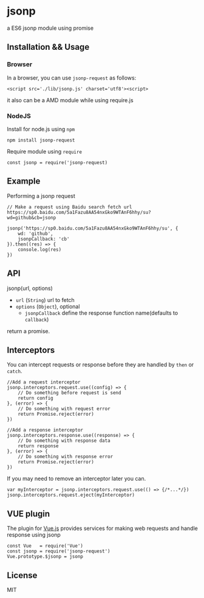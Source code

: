 # jsonp
a ES6 jsonp module using promise

## Installation && Usage
### Browser
In a browser, you can use `jsonp-request` as follows:

    <script src='./lib/jsonp.js' charset='utf8'><script>

it also can be a AMD module while using require.js

### NodeJS

Install for node.js using `npm`

    npm install jsonp-request

Require module using `require`

    const jsonp = require('jsonp-request)


## Example 
Performing a jsonp request

    // Make a request using Baidu search fetch url https://sp0.baidu.com/5a1Fazu8AA54nxGko9WTAnF6hhy/su?wd=github&cb=jsonp

    jsonp('https://sp0.baidu.com/5a1Fazu8AA54nxGko9WTAnF6hhy/su', {
        wd: 'github',
        jsonpCallback: 'cb'
    }).then((res) => {
        console.log(res)
    })

## API
jsonp(url, options)

* `url` (`String`) url to fetch
* `options` (`Object`), optional
    + `jsonpCallback` define the response function name(defaults to `callback`)

return a promise.

## Interceptors
You can intercept requests or response before they are handled by `then` or `catch`.
        
    //Add a request interceptor
    jsonp.interceptors.request.use((config) => {
        // Do something before request is send
        return config
    }, (error) => {
        // Do something with request error
        return Promise.reject(error)
    })

    //Add a response interceptor
    jsonp.interceptors.response.use((response) => {
        // Do something with response data
        return response
    }, (error) => {
        // Do something with response error
        return Promise.reject(error)
    })

If you may need to remove an interceptor later you can.

    var myInterceptor = jsonp.interceptors.request.use(() => {/*...*/})
    jsonp.interceptors.request.eject(myInterceptor)

## VUE plugin
The plugin for [Vue.js](https://vuejs.org/) provides services for making web requests and handle response using jsonp

    const Vue   = require('Vue')
    const jsonp = require('jsonp-request')
    Vue.prototype.$jsonp = jsonp

## License
MIT

